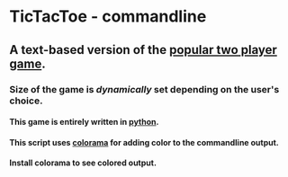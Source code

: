 #  TicTacToe - commandline

##  A text-based version of the [popular two player game](https://en.wikipedia.org/wiki/Tic-tac-toe).

###  Size of the game is _dynamically_ set depending on the user's choice.

####  This game is entirely written in [python](https://python.org). 

#### This script uses [colorama](https://pypi.org/project/colorama/) for adding color to the commandline output.
#### Install colorama to see colored output.





